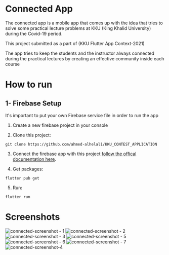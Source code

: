 # Connected App
The connected app is a mobile app that comes up with the idea that tries to solve some practical lecture problems at KKU (King Khalid University) during the Covid-19 period.

This project submitted as a part of (KKU Flutter App Context-2021) 

The app tries to keep the students and the instructor always connected during the practical lectures by creating an effective community inside each course

# How to run

## 1- Firebase Setup

It's important to put your own Firebase service file in order to run the app

 1. Create a new firebase project in your console 
 
 2. Clone this project:

```
git clone https://github.com/ahmed-alhelali/KKU_CONTEST_APPLICATION
``` 
 
 3. Connect the firebase app with this project [follow the offical documentation here](https://firebase.google.com/docs/flutter/setup?platform=android).
 
 4. Get packages:
 

```
flutter pub get
```

 5. Run:

```
flutter run
```


# Screenshots
![connected-screenshot - 1](https://user-images.githubusercontent.com/55938729/212434365-278bc172-4792-48f2-af8f-4dccc7fda5e9.png)
![connected-screenshot - 2](https://user-images.githubusercontent.com/55938729/212434375-0ccd7aa3-172f-4f7a-9600-e876d114a9c1.png)
![connected-screenshot - 3](https://user-images.githubusercontent.com/55938729/212434378-01032566-da82-4b76-9b7d-0b765d30020b.png)
![connected-screenshot - 5](https://user-images.githubusercontent.com/55938729/212434381-36619564-a8e1-4f50-9980-75d32ac158d0.png)
![connected-screenshot - 6](https://user-images.githubusercontent.com/55938729/212434385-2d7b9952-14f0-495b-9d86-1aa4469374b6.png)
![connected-screenshot - 7](https://user-images.githubusercontent.com/55938729/212434389-37fa07dc-eacb-4820-bbed-5ebfb9f1f29f.png)
![connected-screenshot-4](https://user-images.githubusercontent.com/55938729/212434396-10bf8711-d4e2-4be0-b008-e91a47b44c89.png)


